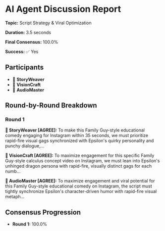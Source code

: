 # AI Agent Discussion Report

**Topic:** Script Strategy & Viral Optimization

**Duration:** 3.5 seconds

**Final Consensus:** 100.0%

**Success:** ✅ Yes

## Participants

- 📝 **StoryWeaver**
- 🎨 **VisionCraft**
- 🎵 **AudioMaster**

## Round-by-Round Breakdown

### Round 1

**📝 StoryWeaver [AGREE]:** To make this Family Guy-style educational comedy engaging for Instagram within 35 seconds, we must prioritize rapid-fire visual gags synchronized with Epsilon's quirky personality and punchy dialogue,...

**🎨 VisionCraft [AGREE]:** To maximize engagement for this specific Family Guy-style calculus concept video on Instagram, we must lean into Epsilon's unhinged dragon persona with rapid-fire, visually distinct gags for each numb...

**🎵 AudioMaster [AGREE]:** To maximize engagement and viral potential for this Family Guy-style educational comedy on Instagram, the script must tightly synchronize Epsilon's character-driven humor with rapid-fire visual metaph...

## Consensus Progression

- **Round 1:** 100.0%
